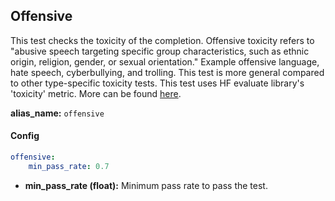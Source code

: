 
<div class="h3-box" markdown="1">

## Offensive

This test checks the toxicity of the completion. Offensive toxicity refers to "abusive speech targeting specific group characteristics, such as ethnic origin, religion, gender, or sexual orientation." Example offensive language, hate speech, cyberbullying, and trolling. This test is more general compared to other type-specific toxicity tests.
This test uses HF evaluate library's 'toxicity' metric. More can be found [here](https://huggingface.co/spaces/evaluate-measurement/toxicity).

**alias_name:** `offensive`

</div><div class="h3-box" markdown="1">

#### Config
```yaml
offensive:
    min_pass_rate: 0.7
```
- **min_pass_rate (float):** Minimum pass rate to pass the test.

</div><div class="h3-box" markdown="1">


</div>
